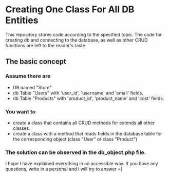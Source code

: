 Creating One Class For All DB Entities
===================================

This repository stores code according to the specified topic. The code for creating db and connecting to the database, as well as other CRUD functions are left to the reader's taste.

The basic concept
------------

### Assume there are
- DB named "Store"
- db Table "Users" with 'user_id', 'username' and 'email' fields.
- db Table "Products" with 'product_id', 'product_name' and 'cost' fields.

### You want to
- create a class that contains all CRUD methods for extends all other classes.
- create a class with a method that reads fields in the database table for the corresponding object (class "User" or class "Product")

### The solution can be observed in the db_object.php file.

I hope I have explained everything in an accessible way. If you have any questions, write in a personal and i will try to answer =)
